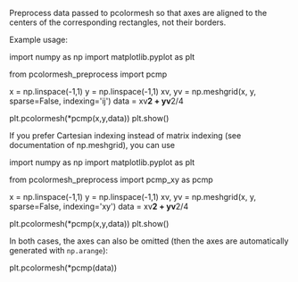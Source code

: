 Preprocess data passed to pcolormesh so that axes are aligned to the centers of the corresponding rectangles, not their borders.

Example usage:

  import numpy as np
  import matplotlib.pyplot as plt

  from pcolormesh_preprocess import pcmp

  x = np.linspace(-1,1)
  y = np.linspace(-1,1)
  xv, yv = np.meshgrid(x, y, sparse=False, indexing='ij')
  data = xv**2 + yv**2/4

  plt.pcolormesh(*pcmp(x,y,data))
  plt.show()

If you prefer Cartesian indexing instead of matrix indexing (see documentation of np.meshgrid), you can use

  import numpy as np
  import matplotlib.pyplot as plt

  from pcolormesh_preprocess import pcmp_xy as pcmp

  x = np.linspace(-1,1)
  y = np.linspace(-1,1)
  xv, yv = np.meshgrid(x, y, sparse=False, indexing='xy')
  data = xv**2 + yv**2/4

  plt.pcolormesh(*pcmp(x,y,data))
  plt.show()

In both cases, the axes can also be omitted (then the axes are automatically generated with `np.arange`):

  plt.pcolormesh(*pcmp(data))
